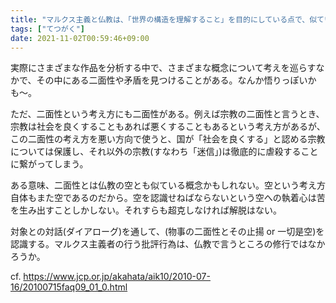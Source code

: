 ```yaml
---
title: "マルクス主義と仏教は、「世界の構造を理解すること」を目的にしている点で、似ているかもかもしれない。"
tags: ["てつがく"]
date: 2021-11-02T00:59:46+09:00
---
```


実際にさまざまな作品を分析する中で、さまざまな概念について考えを巡らすなかで、その中にある二面性や矛盾を見つけることがある。なんか悟りっぽいかも〜。

ただ、二面性という考え方にも二面性がある。例えば宗教の二面性と言うとき、宗教は社会を良くすることもあれば悪くすることもあるという考え方があるが、この二面性の考え方を悪い方向で使うと、国が「社会を良くする」と認める宗教については保護し、それ以外の宗教(すなわち「迷信」)は徹底的に虐殺することに繋がってしまう。

ある意味、二面性とは仏教の空とも似ている概念かもしれない。空という考え方自体もまた空であるのだから。空を認識せねばならないという空への執着心は苦を生み出すことしかしない。それすらも超克しなければ解脱はない。

対象との対話(ダイアローグ)を通して、(物事の二面性とその止揚 or 一切是空)を認識する。マルクス主義者の行う批評行為は、仏教で言うところの修行ではなかろうか。

cf.
<https://www.jcp.or.jp/akahata/aik10/2010-07-16/20100715faq09_01_0.html>
